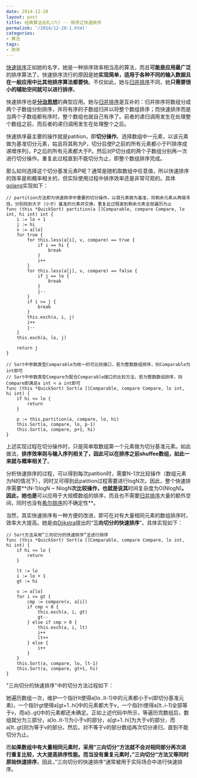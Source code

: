 ```yaml
---
date: 2014-12-28
layout: post
title: 经典算法巡礼(六) -- 排序之快速排序
permalink: '/2014/12-28-1.html'
categories:
- 算法
tags:
- 排序
---
```


[快速排序](http://zh.wikipedia.org/wiki/%E5%BF%AB%E9%80%9F%E6%8E%92%E5%BA%8F)正如她的名字，她是一种排序效率相当高的算法，而且**可能是应用最广泛**的排序算法了。快速排序流行的原因是她**实现简单，适用于各种不同的输入数据且在一般应用中比其他排序算法都要快**。不仅如此，她与[归并排序](http://codingforever.cn/2014/12-28-0.html)不同，她**只需要很小的辅助空间就可以进行排序**。

快速排序也是[**分治思想**](http://en.wikipedia.org/wiki/Divide_and_conquer_algorithms)的典型应用。她与[归并排序](http://codingforever.cn/2014/12-28-0.html)是互补的：归并排序将数组分成两个子数组分别排序，并将有序的子数组归并以将整个数组排序；而快速排序而是当两个子数组都有序时，整个数组也就自己有序了。前者的递归调用发生在处理整个数组之前，而后者的递归调用发生在处理整个之后。

快速排序最主要的操作就是patition，即**切分操作**。选择数组中一元素，以该元素做为基准切分元素，姑且将其称为P，切分后使P之前的所有元素都小于P(排序成递增序列)，P之后的所有元素都大于P。然后对P切分成的两个子数组分别再一次进行切分操作。重复此过程直到不能切分为止，即整个数组排序完成。

那么如何选择这个切分基准元素P呢？通常是随机取数组中任意值，所以快速排序的效率是和概率相关的，但实际使用过程中排序效率还是非常可观的。具体[golang](https://golang.org/)实现如下： 

	// partition方法即为快速排序中重要的切分操作，以首元素做为基准，将剩余元素从两端寻找，分别找到大于（小于）基准的元素并交换，重复此过程直到剩余元素全部遍历为止
	func (this *QuickSort) partition(a []Comparable, compare Compare, lo int, hi int) int {
		i := lo + 1
		j := hi
		v := a[lo]
		for true {
			for this.less(a[i], v, compare) == true {
				if i == hi {
					break
				}
				i++
			}
			for this.less(a[j], v, compare) == false {
				if j == lo {
					break
				}
				j--
			}
			if i >= j {
				break
			}
			this.exch(a, i, j)
			i++
			j--
		}
		this.exch(a, lo, j)

		return j
	}

	// Sort中参数类型Comparable为统一的可比较接口，若为整数数组排序，则Comparable为int即可
	// Sort中参数类型Compare为配合Comparable接口的比较方法，若为整数数组排序，则Compare即满足a int < a int即可
	func (this *QuickSort) Sort(a []Comparable, compare Compare, lo int, hi int) {
		if hi <= lo {
			return
		}

		p := this.partition(a, compare, lo, hi)
		this.Sort(a, compare, lo, p-1)
		this.Sort(a, compare, p+1, hi)
	}

上述实现过程在切分操作时，只是简单取数组第一个元素做为切分基准元素。如此做法，**排序效率则与输入序列相关了，因此可以在排序之前shuffee数组，如此一来就与概率相关了**。

分析快速排序的过程，可以得到每次patition时，需要N-1次比较操作（数组元素为N的情况下），同时又可得到此patition过程需要进行logN次。因此，整个快速排序需要**(N-1)logN ~ NlogN**次比较操作，也就是说其**时间复杂度为O(NlogN)**。因此，她也是**可以应用于大规模数组的排序，而且也不需要[归并排序](http://codingforever.cn/2014/12-28-0.html)大量的额外空间，同时也没有[希尔排序](http://codingforever.cn/2014/12-27-3.html)的不确定性**。

当然，其实快速排序有一种方便的改进，即可在对有大量相同元素的数组排序时，效率大大提高。她是由[Dijkstra](http://en.wikipedia.org/wiki/Edsger_W._Dijkstra)提出的“**三向切分的快速排序**“。具体实现如下：

	// Sort方法采用”三向切分的快速排序“法进行排序
	func (this *QuickSort) Sort(a []Comparable, compare Compare, lo int, hi int) {
		if hi <= lo {
			return
		}

		lt := lo
		i := lo + 1
		gt := hi

		v := a[lo]
		for i <= gt {
			cmp := compare(v, a[i])
			if cmp < 0 {
				this.exch(a, i, gt)
				gt--
			} else if cmp > 0 {
				this.exch(a, i, lt)
				i++
				lt++
			} else {
				i++
			}
		}
		this.Sort(a, compare, lo, lt-1)
		this.Sort(a, compare, gt+1, hi)
	}

"三向切分的快速排序"中的切分方法过程如下：  

她遍历数组一次，维护一个指针lt使得a[lo..lt-1]中的元素都小于v(即切分基准元素)，一个指针gt使得a[gt+1..hi]中的元素都大于v，一个指针i使得a[lt..i-1]全部等于v，而a[i..gt]中的元素都还未确定。正如上述代码中所示，等遍历完数组后，数组就分为三部分，a[lo..lt-1]为小于v的部分，a[gt+1..hi]为大于v的部分，而a[lt..gt]则为等于v的部分。然后，对不等于v的部分数组再次切分递归，直到不能切分为止。  

而**如果数组中有大量相同元素时，采用”三向切分“方法就不会对相同部分再次进行重复比较，大大提高排序性能。而当没有重复元素时，”三向切分“方法又等同时原始快速排序**。因此，”三向切分的快速排序“通常被用于实际场合中进行快速排序。





